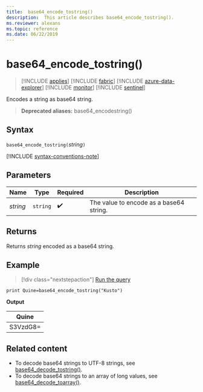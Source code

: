 ```yaml
---
title:  base64_encode_tostring()
description:  This article describes base64_encode_tostring().
ms.reviewer: alexans
ms.topic: reference
ms.date: 06/22/2019
---
```

# base64_encode_tostring()

> [!INCLUDE [applies](../includes/applies-to-version/applies.md)] [!INCLUDE [fabric](../includes/applies-to-version/fabric.md)] [!INCLUDE [azure-data-explorer](../includes/applies-to-version/azure-data-explorer.md)] [!INCLUDE [monitor](../includes/applies-to-version/monitor.md)] [!INCLUDE [sentinel](../includes/applies-to-version/sentinel.md)]

Encodes a string as base64 string.

> **Deprecated aliases:** base64_encodestring()

## Syntax

`base64_encode_tostring(`*string*`)`

[!INCLUDE [syntax-conventions-note](../includes/syntax-conventions-note.md)]

## Parameters

| Name | Type | Required | Description |
|--|--|--|--|
| *string* | `string` |  :heavy_check_mark: |  The value to encode as a base64 string. |

## Returns

Returns *string* encoded as a base64 string.

## Example

> [!div class="nextstepaction"]
> <a href="https://dataexplorer.azure.com/clusters/help/databases/Samples?query=H4sIAAAAAAAAAysoyswrUQgszcxLtU1KLE41M4lPzUvOT0mNL8kvLgFKpmsoeZcWl+QraQIAKEgGNSsAAAA=" target="_blank">Run the query</a>

```kusto
print Quine=base64_encode_tostring("Kusto")
```

**Output**

|Quine   |
|--------|
|S3VzdG8=|

## Related content

* To decode base64 strings to UTF-8 strings, see [base64_decode_tostring()](base64-decode-tostring-function.md).
* To decode base64 strings to an array of long values, see [base64_decode_toarray()](base64-decode-toarray-function.md).
